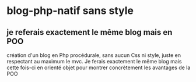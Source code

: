# blog-php-natif sans style
## je referais exactement le même blog mais en POO 
création d'un blog en Php procédurale, sans aucun Css ni style, juste en respectant au maximum le mvc. Je ferais exactement le même blog mais cette fois-ci en orienté objet pour montrer concrètement les avantages de la POO
